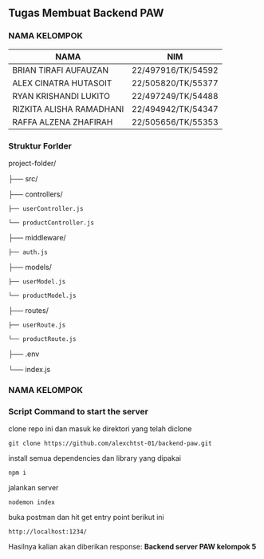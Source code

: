 ## Tugas Membuat Backend PAW

### NAMA KELOMPOK 
| NAMA  | NIM |
|--|--|
| BRIAN TIRAFI AUFAUZAN | 22/497916/TK/54592 |
| ALEX CINATRA HUTASOIT | 22/505820/TK/55377 |
| RYAN KRISHANDI LUKITO | 22/497249/TK/54488 |
| RIZKITA ALISHA RAMADHANI | 22/494942/TK/54347 |
| RAFFA ALZENA ZHAFIRAH | 22/505656/TK/55353 |

### Struktur Forlder
project-folder/

├── src/

   ├── controllers/

    ├── userController.js

    └── productController.js

   ├── middleware/

    ├── auth.js

   ├── models/

    ├── userModel.js

    └── productModel.js

   ├── routes/

    ├── userRoute.js

    └── productRoute.js

├── .env

└── index.js


### NAMA KELOMPOK



### Script Command to start the server
clone repo ini dan masuk ke direktori yang telah diclone

    git clone https://github.com/alexchtst-01/backend-paw.git

install semua dependencies dan library yang dipakai

    npm i

jalankan server

    nodemon index

buka postman dan hit get entry point berikut ini 

    http://localhost:1234/

Hasilnya kalian akan diberikan response: 
**Backend server PAW kelompok 5**